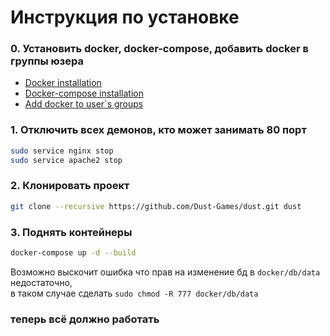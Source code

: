 # Инструкция по установке
### 0. Установить docker, docker-compose, добавить docker в группы юзера
* [Docker installation](https://docs.docker.com/engine/install/ubuntu/)
* [Docker-compose installation](https://docs.docker.com/compose/install/)
* [Add docker to user`s groups](https://linoxide.com/linux-how-to/use-docker-without-sudo-ubuntu/)
### 1. Отключить всех демонов, кто может занимать 80 порт
```bash
sudo service nginx stop
sudo service apache2 stop
```
### 2. Клонировать проект
```bash
git clone --recursive https://github.com/Dust-Games/dust.git dust
```
### 3. Поднять контейнеры
```bash
docker-compose up -d --build
```
Возможно выскочит ошибка что прав на изменение бд в `docker/db/data` недостаточно,  
в таком случае сделать `sudo chmod -R 777 docker/db/data`
### теперь всё должно работать
